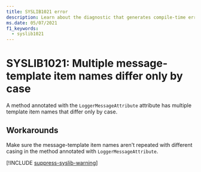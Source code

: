 ```yaml
---
title: SYSLIB1021 error
description: Learn about the diagnostic that generates compile-time error SYSLIB1021.
ms.date: 05/07/2021
f1_keywords:
  - syslib1021
---
```


# SYSLIB1021: Multiple message-template item names differ only by case

A method annotated with the `LoggerMessageAttribute` attribute has multiple template item names that differ only by case.

## Workarounds

Make sure the message-template item names aren't repeated with different casing in the method annotated with `LoggerMessageAttribute`.

[!INCLUDE [suppress-syslib-warning](includes/suppress-source-generator-diagnostics.md)]
